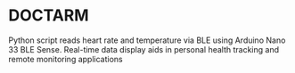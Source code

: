 # DOCTARM
Python script reads heart rate and temperature via BLE using Arduino Nano 33 BLE Sense. Real-time data display aids in personal health tracking and remote monitoring applications
